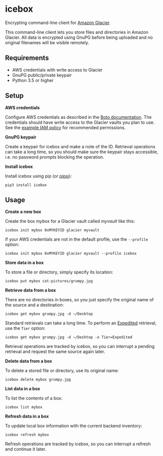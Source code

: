 icebox
======

Encrypting command-line client for [Amazon Glacier][].

This command-line client lets you store files and directories in Amazon
Glacier. All data is encrypted using GnuPG before being uploaded and no
original filenames will be visible remotely.

Requirements
------------

* AWS credentials with write access to Glacier
* GnuPG public/private keypair
* Python 3.5 or higher

Setup
-----

**AWS credentials**

Configure AWS credentials as described in the [Boto documentation][].
The credentials should have write access to the Glacier vaults you plan to use.
See the [example IAM policy](docs/iam-policy.example.json) for recommended
permissions.

**GnuPG keypair**

Create a keypair for icebox and make a note of the ID. Retrieval operations
can take a long time, so you should make sure the keypair stays accessible,
i.e. no password prompts blocking the operation.

**Install icebox**

Install icebox using pip (or [pipsi][]):

    pip3 install icebox

Usage
-----

**Create a new box**

Create the box *mybox* for a Glacier vault called *myvault* like this:

    icebox init mybox 0xMYKEYID glacier myvault

If your AWS credentials are not in the default profile, use the `--profile`
option:

    icebox init mybox 0xMYKEYID glacier myvault --profile icebox

**Store data in a box**

To store a file or directory, simply specify its location:

    icebox put mybox cat-pictures/grumpy.jpg

**Retrieve data from a box**

There are no directories in boxes, so you just specify the original name of the
source and a destination:

    icebox get mybox grumpy.jpg -d ~/Desktop

Standard retrievals can take a long time. To perform an [Expedited][pricing]
retrieval, use the `Tier` option:

    icebox get mybox grumpy.jpg -d ~/Desktop -o Tier=Expedited

Retrieval operations are tracked by icebox, so you can interrupt a pending
retrieval and request the same source again later.

**Delete data from a box**

To delete a stored file or directory, use its original name:

    icebox delete mybox grumpy.jpg

**List data in a box**

To list the contents of a box:

    icebox list mybox

**Refresh data in a box**

To update local box information with the current backend inventory:

    icebox refresh mybox

Refresh operations are tracked by icebox, so you can interrupt a refresh and
continue it later.

  [Amazon Glacier]: https://aws.amazon.com/glacier/
  [Boto documentation]: https://boto3.readthedocs.io/en/latest/guide/quickstart.html#configuration
  [pipsi]: https://github.com/mitsuhiko/pipsi
  [pricing]: https://aws.amazon.com/glacier/pricing/

